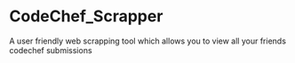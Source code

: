 # CodeChef_Scrapper

A user friendly web scrapping tool which allows you to view all your friends codechef submissions
